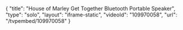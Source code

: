 {
    "title": "House of Marley Get Together Bluetooth Portable Speaker",
    "type": "solo",
    "layout": "iframe-static",
    "videoId": "109970058",
    "url": "\/tvpembed\/109970058"
}
